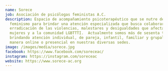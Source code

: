 ```yaml
---
name: Sorece
job: Asociación de psicólogas feministas A.C.
description: Espacio de acompañamiento psicoterapéutico que se nutre del
  feminismo para brindar una atención especializada que busca colaborar para la
  erradicación de las violencias, malestares y desigualdades que afectan a las
  mujeres y a la comunidad LGBTTTI.  Actualmente somos más de sesenta terapeutas
  brindando atención individual, de pareja, infantil, familiar y grupal de
  manera online o presencial en nuestras diversas sedes.
image: /images/media/sorece.jpg
facebook: https://www.facebook.com/soreceac/
instagram: https://instagram.com/soreceac
website: https://www.sorece-ac.org
---
```

